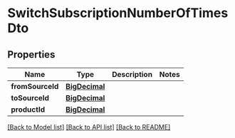 # SwitchSubscriptionNumberOfTimesDto

## Properties
Name | Type | Description | Notes
------------ | ------------- | ------------- | -------------
**fromSourceId** | [**BigDecimal**](BigDecimal.md) |  | 
**toSourceId** | [**BigDecimal**](BigDecimal.md) |  | 
**productId** | [**BigDecimal**](BigDecimal.md) |  | 

[[Back to Model list]](../../README.md#documentation-for-models) [[Back to API list]](../../README.md#documentation-for-api-endpoints) [[Back to README]](../../README.md)

